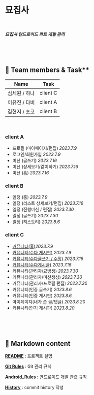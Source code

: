 # 묘집사


</br>

***묘집사 안드로이드 파트 개발 관리***

</br></br></br>

## 🙋 Team members & Task**


| Name | Task |
| --- | --- |
| 심세원 / 하나 | client C |
| 이유진 / 다비 | client A |
| 김현지 / 초코 | client B |

<br/>

### client A
- 프로필 (마이페이지/편집) *2023.7.9*
- 로그인/회원가입 *2023.7.9*
- 미션 (글쓰기) *2023.7.16*
- 미션 (상세보기/같이하기) *2023.7.16*
- 미션 (홈) *2023.7.16*

### client B
- 일정 (홈) *2023.7.9*
- 일정 (리스트 상세보기/편집) *2023.7.16*
- 일정 (진행미션 / 편집) *2023.7.30*
- 일정 (글쓰기) *2023.7.30*
- 일정 (히스토리) *2023.8.6*

### client C
- [커뮤니티(홈)](./H_progress/community_home.md)*2023.7.9*
- [커뮤니티(수다 게시판)](./H_progress/community_board.md) *2023.7.9*
- [커뮤니티(수다글쓰기 / 수정)](./H_progress/community_postWE.md) *2023.7.16*
- [커뮤니티(수다게시글)](./H_progress/community_post.md) *2023.7.16*
- 커뮤니티(관리자/묘방생) *2023.7.30*
- 커뮤니티(관리자/미션생성) *2023.7.30*
- 커뮤니티(관리자/프로필 편집) *2023.7.30*
- 커뮤니티(인증 글쓰기) *2023.8.6*
- 커뮤니티(인증 게시판) *2023.8.6*
- 마이페이지(내가 쓴 글/댓글) *2023.8.20*
- 커뮤니티(인기 게시판) *2023.8.20*

</br></br></br>
## 📁 Markdown content


[**README**](./README.md) : 프로젝트 설명

[**Git Rules**](./Git_Rules.md) : Git 관리 규칙

[**Android_Rules**](./Android_Rules.md) : 안드로이드 개발 관련 규칙

[**History**](./History.md) : commit history 작성
